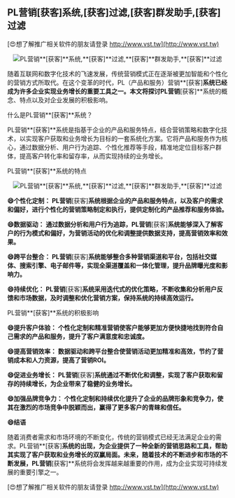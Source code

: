 ## **PL营销**[获客]**系统,**[获客]**过滤,**[获客]**群发助手,**[获客]**过滤**

[😍想了解推广相关软件的朋友请登录 http://www.vst.tw](http://www.vst.tw)

 <center><img src="https://vst.tw/MP4/tuiguang/png/0.png" alt="PL营销**[获客]**系统,**[获客]**过滤,**[获客]**群发助手,**[获客]**过滤"></center>

随着互联网和数字化技术的飞速发展，传统营销模式正在逐渐被更加智能和个性化的营销方式所取代。在这个变革的时代，PL（产品和服务）营销**[获客]**系统已经成为许多企业实现业务增长的重要工具之一。本文将探讨PL营销**[获客]**系统的概念、特点以及对企业发展的积极影响。

什么是PL营销**[获客]**系统？

PL营销**[获客]**系统是指基于企业的产品和服务特点，结合营销策略和数字化技术，以实现客户获取和业务增长为目标的一套系统化方案。它将产品和服务作为核心，通过数据分析、用户行为追踪、个性化推荐等手段，精准地定位目标客户群体，提高客户转化率和留存率，从而实现持续的业务增长。

PL营销**[获客]**系统的特点

 <center><img src="https://vst.tw/MP4/tuiguang/png/8.png" alt="PL营销**[获客]**系统,**[获客]**过滤,**[获客]**群发助手,**[获客]**过滤"></center>

**😄个性化定制： PL营销**[获客]**系统根据企业的产品和服务特点，以及客户的需求和偏好，进行个性化的营销策略制定和执行，提供定制化的产品推荐和服务体验。**

**😄数据驱动： 通过数据分析和用户行为追踪，PL营销**[获客]**系统能够深入了解客户的行为模式和偏好，为营销活动的优化和调整提供数据支持，提高营销效率和效果。**

**😄跨平台整合： PL营销**[获客]**系统能够整合多种营销渠道和平台，包括社交媒体、搜索引擎、电子邮件等，实现全渠道覆盖和一体化管理，提升品牌曝光度和影响力。**

**😄持续优化： PL营销**[获客]**系统采用迭代式的优化策略，不断收集和分析用户反馈和市场数据，及时调整和优化营销方案，保持系统的持续高效运行。**

PL营销**[获客]**系统的积极影响

**😄提升客户体验： 个性化定制和精准营销使客户能够更加方便快捷地找到符合自己需求的产品和服务，提升了客户满意度和忠诚度。**

**😄提高营销效率： 数据驱动和跨平台整合使营销活动更加精准和高效，节约了营销成本和人力资源，提高了营销ROI。**

**😄促进业务增长： PL营销**[获客]**系统通过不断优化和调整，实现了客户获取和留存的持续增长，为企业带来了稳健的业务增长。**

**😄加强品牌竞争力： 个性化定制和持续优化提升了企业的品牌形象和竞争力，使其在激烈的市场竞争中脱颖而出，赢得了更多客户的青睐和信任。**

**😄结语**

随着消费者需求和市场环境的不断变化，传统的营销模式已经无法满足企业的需求。PL营销**[获客]**系统的出现，为企业提供了一种全新的营销思路和工具，帮助其实现了客户获取和业务增长的双赢局面。未来，随着技术的不断进步和市场的不断发展，PL营销**[获客]**系统将会发挥越来越重要的作用，成为企业实现可持续发展的重要引擎之一。

[😍想了解推广相关软件的朋友请登录 http://www.vst.tw](http://www.vst.tw)



